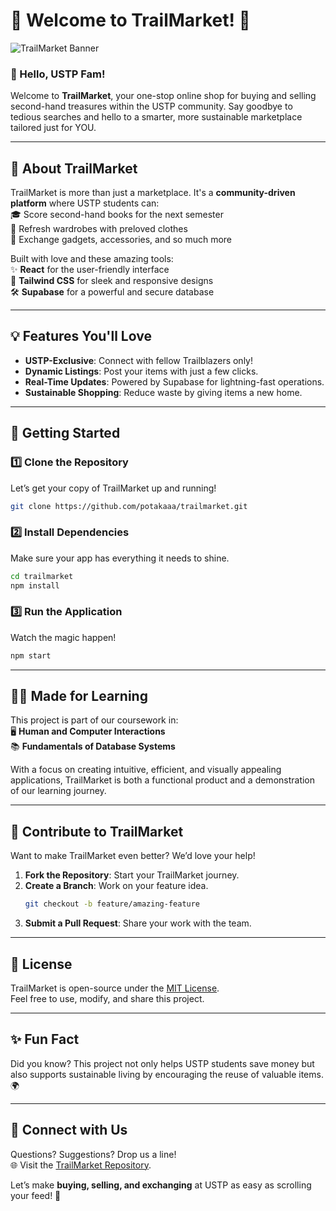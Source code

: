 # 🌟 Welcome to TrailMarket! 🌟

![TrailMarket Banner](https://drive.google.com/file/d/1vmfLYLXT6iEg54DqlDP_iWYEpLt_VFQV/view?usp=sharing)

### 👋 Hello, USTP Fam!

Welcome to **TrailMarket**, your one-stop online shop for buying and selling second-hand treasures within the USTP community. Say goodbye to tedious searches and hello to a smarter, more sustainable marketplace tailored just for YOU.

---

## 📖 About TrailMarket

TrailMarket is more than just a marketplace. It's a **community-driven platform** where USTP students can:  
🎓 Score second-hand books for the next semester  
👕 Refresh wardrobes with preloved clothes  
🔧 Exchange gadgets, accessories, and so much more

Built with love and these amazing tools:  
✨ **React** for the user-friendly interface  
🎨 **Tailwind CSS** for sleek and responsive designs  
🛠️ **Supabase** for a powerful and secure database

---

## 💡 Features You'll Love

- **USTP-Exclusive**: Connect with fellow Trailblazers only!
- **Dynamic Listings**: Post your items with just a few clicks.
- **Real-Time Updates**: Powered by Supabase for lightning-fast operations.
- **Sustainable Shopping**: Reduce waste by giving items a new home.

---

## 🚀 Getting Started

### 1️⃣ Clone the Repository

Let’s get your copy of TrailMarket up and running!

```bash
git clone https://github.com/potakaaa/trailmarket.git
```

### 2️⃣ Install Dependencies

Make sure your app has everything it needs to shine.

```bash
cd trailmarket
npm install
```

### 3️⃣ Run the Application

Watch the magic happen!

```bash
npm start
```

---

## 🧑‍💻 Made for Learning

This project is part of our coursework in:  
🖥️ **Human and Computer Interactions**  
📚 **Fundamentals of Database Systems**

With a focus on creating intuitive, efficient, and visually appealing applications, TrailMarket is both a functional product and a demonstration of our learning journey.

---

## 🤝 Contribute to TrailMarket

Want to make TrailMarket even better? We’d love your help!

1. **Fork the Repository**: Start your TrailMarket journey.
2. **Create a Branch**: Work on your feature idea.
   ```bash
   git checkout -b feature/amazing-feature
   ```
3. **Submit a Pull Request**: Share your work with the team.

---

## 📜 License

TrailMarket is open-source under the [MIT License](LICENSE).  
Feel free to use, modify, and share this project.

---

## ✨ Fun Fact

Did you know? This project not only helps USTP students save money but also supports sustainable living by encouraging the reuse of valuable items. 🌍

---

## 🔗 Connect with Us

Questions? Suggestions? Drop us a line!  
🌐 Visit the [TrailMarket Repository](https://github.com/potakaaa/trailmarket/tree/dev).

Let’s make **buying, selling, and exchanging** at USTP as easy as scrolling your feed! 🎉

